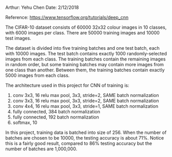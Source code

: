 Arthur: Yehu Chen
Date: 2/12/2018

Reference: https://www.tensorflow.org/tutorials/deep_cnn

The CIFAR-10 dataset consists of 60000 32x32 colour images in 10 classes, with 6000 images per class. There are 50000 training images and 10000 test images. 

The dataset is divided into five training batches and one test batch, each with 10000 images. The test batch contains exactly 1000 randomly-selected images from each class. The training batches contain the remaining images in random order, but some training batches may contain more images from one class than another. Between them, the training batches contain exactly 5000 images from each class. 


The architecture used in this project for CNN of training is:
1. 	conv 3x3, 16
	relu
	max pool, 3x3, stride=2, SAME
	batch normalization
2. 	conv 3x3, 16
	relu
	max pool, 3x3, stride=2, SAME
	batch normalization
3. 	conv 4x4, 16
	relu
	max pool, 3x3, stride=1, SAME
	batch normalization
4.	fully connected, 384
	batch normalization
5.	fully connected, 192
	batch normalization
6.	softmax, 10


In this project, training data is batched into size of 256. When the number of batches 
are chosen to be 10000, the testing accuracy is about 71%. Notice this is a fairly good
result, compared to 86% testing accuracy but the number of batches are 1,000,000.
